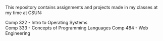 This repository contains assignments and projects made in my classes at my time at CSUN:

Comp 322 - Intro to Operating Systems  
Comp 333 - Concepts of Programming Languages
Comp 484 - Web Engineering

